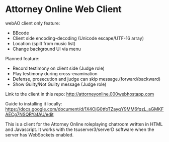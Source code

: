 # Attorney Online Web Client

webAO client only feature:
 - BBcode
 - Client side encoding-decoding (Unicode escape/UTF-16 array)
 - Location (spilt from music list)
 - Change background UI via menu
 
Planned feature:
 - Record testimony on client side (Judge role)
 - Play testimony during cross-examination
 - Defense, prosecution and judge can skip message.(forward/backward)
 - Show Guilty/Not Guilty message (Judge role)
 
Link to the client in this repo: http://attorneyonline.000webhostapp.com

Guide to installing it locally: https://docs.google.com/document/d/1X4OjG0tfoTZayqY9MM6fqzL_aGMKFAECg7NSQRYafAU/edit

This is a client for the Attorney Online roleplaying chatroom written in HTML and Javascript.
It works with the tsuserver3/serverD software when the server has WebSockets enabled.

